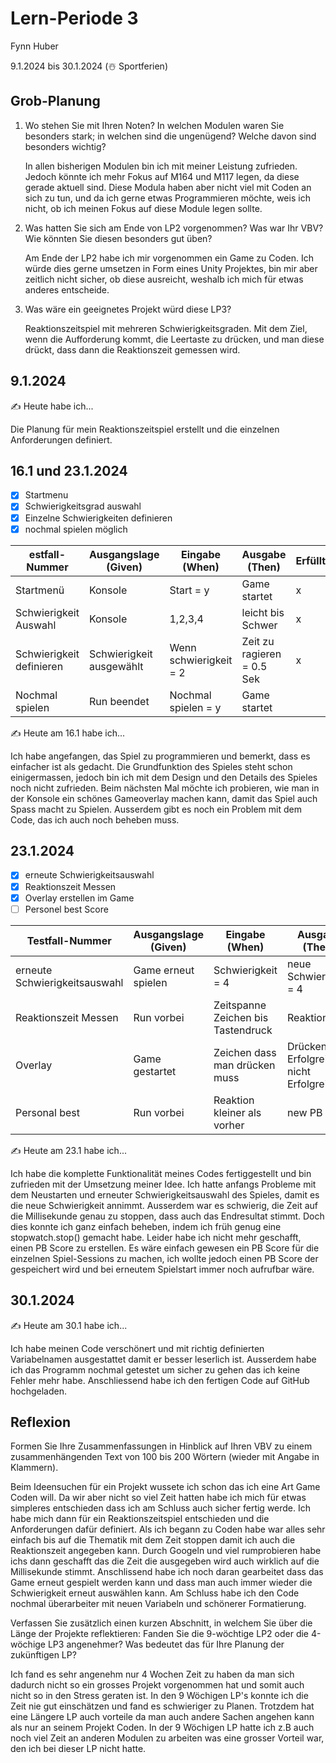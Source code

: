 # Lern-Periode 3

Fynn Huber

9.1.2024 bis 30.1.2024 (☃️ Sportferien)

## Grob-Planung

1. Wo stehen Sie mit Ihren Noten? In welchen Modulen waren Sie besonders stark; in welchen sind die ungenügend? Welche davon sind besonders wichtig?
   
   In allen bisherigen Modulen bin ich mit meiner Leistung zufrieden. Jedoch könnte ich mehr Fokus auf M164 und M117 legen, da diese gerade aktuell sind.
   Diese Modula haben aber nicht viel mit Coden an sich zu tun, und da ich gerne etwas Programmieren möchte,
   weis ich nicht, ob ich meinen Fokus auf diese Module legen sollte.
   
   
3. Was hatten Sie sich am Ende von LP2 vorgenommen? Was war Ihr VBV? Wie könnten Sie diesen besonders gut üben?
   
   Am Ende der LP2 habe ich mir vorgenommen ein Game zu Coden. Ich würde dies gerne umsetzen in Form eines Unity Projektes,
   bin mir aber zeitlich nicht sicher, ob diese ausreicht, weshalb ich mich für etwas anderes entscheide.
   
5. Was wäre ein geeignetes Projekt würd diese LP3?
   
   Reaktionszeitspiel mit mehreren Schwierigkeitsgraden. Mit dem Ziel, wenn die Aufforderung kommt, die Leertaste zu drücken, und man diese drückt, dass dann die Reaktionszeit    gemessen wird.


   
## 9.1.2024

✍️ Heute habe ich...

Die Planung für mein Reaktionszeitspiel erstellt und die einzelnen Anforderungen definiert.



## 16.1 und 23.1.2024

- [x] Startmenu
- [x] Schwierigkeitsgrad auswahl
- [x] Einzelne Schwierigkeiten definieren
- [x] nochmal spielen möglich

| estfall-Nummer | Ausgangslage (Given) | Eingabe (When) | Ausgabe (Then) | Erfüllt? |
| -------------- | -------------------- | -------------- | -------------- | -------- |
|  Startmenü             |Konsole                     |  Start = y              |    Game startet            |     x     |
|  Schwierigkeit Auswahl       |     Konsole                 |     1,2,3,4           |      leicht bis Schwer          |     x     |
|Schwierigkeit definieren        |       Schwierigkeit ausgewählt             |    Wenn schwierigkeit = 2          |  Zeit zu ragieren = 0.5 Sek             |     x     |
|Nochmal spielen            | Run beendet     |  Nochmal spielen = y       |     Game startet |      |

✍️ Heute am 16.1 habe ich...

Ich habe angefangen, das Spiel zu programmieren und bemerkt, dass es einfacher ist als gedacht. Die Grundfunktion des Spieles steht schon einigermassen, jedoch bin ich mit dem Design und den Details des Spieles noch nicht zufrieden. Beim nächsten Mal möchte ich probieren, wie man in der Konsole ein schönes Gameoverlay machen kann, damit das Spiel auch Spass macht zu Spielen. Ausserdem gibt es noch ein Problem mit dem Code, das ich auch noch beheben muss.



## 23.1.2024

- [x] erneute Schwierigkeitsauswahl
- [x] Reaktionszeit Messen
- [x] Overlay erstellen im Game 
- [ ] Personel best Score

| Testfall-Nummer | Ausgangslage (Given) | Eingabe (When) | Ausgabe (Then) | Erfüllt? |
| --------------- | -------------------- | -------------- | -------------- | -------- |
| erneute Schwierigkeitsauswahl               |Game erneut spielen                  |         Schwierigkeit = 4       | neue Schwierigkeit = 4            |     x     |
| Reaktionszeit Messen        | Run vorbei                |  Zeitspanne Zeichen bis Tastendruck              | Reaktionszeit            |    x      |
| Overlay              | Game gestartet                 |  Zeichen dass man drücken muss          |   Drücken Erfolgreich / nicht Erfolgreich            |    x      |
|Personal best | Run vorbei |Reaktion kleiner als vorher | new PB | |

✍️ Heute am 23.1 habe ich...

Ich habe die komplette Funktionalität meines Codes fertiggestellt und bin zufrieden mit der Umsetzung meiner Idee. Ich hatte anfangs Probleme mit dem Neustarten und erneuter Schwierigkeitsauswahl des Spieles, damit es die neue Schwierigkeit annimmt. Ausserdem war es schwierig, die Zeit auf die Millisekunde genau zu stoppen, dass auch das Endresultat stimmt. Doch dies konnte ich ganz einfach beheben, indem ich früh genug eine stopwatch.stop() gemacht habe.
Leider habe ich nicht mehr geschafft, einen PB Score zu erstellen. Es wäre einfach gewesen ein PB Score für die einzelnen Spiel-Sessions zu machen, ich wollte jedoch einen PB Score der gespeichert wird und bei erneutem Spielstart immer noch aufrufbar wäre.



## 30.1.2024

✍️ Heute am 30.1 habe ich...

Ich habe meinen Code verschönert und mit richtig definierten Variabelnamen ausgestattet damit er besser leserlich ist. Ausserdem habe ich das Programm nochmal getestet um sicher zu gehen das ich keine Fehler mehr habe. Anschliessend habe ich den fertigen Code auf GitHub hochgeladen.

## Reflexion

Formen Sie Ihre Zusammenfassungen in Hinblick auf Ihren VBV zu einem zusammenhängenden Text von 100 bis 200 Wörtern (wieder mit Angabe in Klammern).

Beim Ideensuchen für ein Projekt wussete ich schon das ich eine Art Game Coden will. Da wir aber nicht so viel Zeit hatten habe ich mich für etwas simpleres entschieden dass ich am Schluss auch sicher fertig werde. Ich habe mich dann für ein Reaktionszeitspiel entschieden und die Anforderungen dafür definiert. Als ich begann zu Coden habe war alles sehr einfach bis auf die Thematik mit dem Zeit stoppen damit ich auch die Reaktionszeit angegeben  kann. Durch Googeln und viel rumprobieren habe ichs dann geschafft das die Zeit die ausgegeben wird auch wirklich auf die Millisekunde stimmt. Anschlissend habe ich noch daran gearbeitet dass das Game erneut gespielt werden kann und dass man auch immer wieder die Schwierigkeit erneut auswählen kann. Am Schluss habe ich den Code nochmal überarbeiter mit neuen Variabeln und schönerer Formatierung.

Verfassen Sie zusätzlich einen kurzen Abschnitt, in welchem Sie über die Länge der Projekte reflektieren: Fanden Sie die 9-wöchtige LP2 oder die 4-wöchige LP3 angenehmer? Was bedeutet das für Ihre Planung der zukünftigen LP?

Ich fand es sehr angenehm nur 4 Wochen Zeit zu haben da man sich dadurch nicht so ein grosses Projekt vorgenommen hat und somit auch nicht so in den Stress geraten ist. In den 9 Wöchigen LP's konnte ich  die Zeit nie gut einschätzen und fand es schwieriger zu Planen. Trotzdem hat eine Längere LP auch vorteile da man auch andere Sachen angehen kann als nur an seinem Projekt Coden. In der 9 Wöchigen LP hatte ich z.B auch noch viel Zeit an anderen Modulen zu arbeiten was eine grosser Vorteil war, den ich bei dieser LP nicht hatte.
